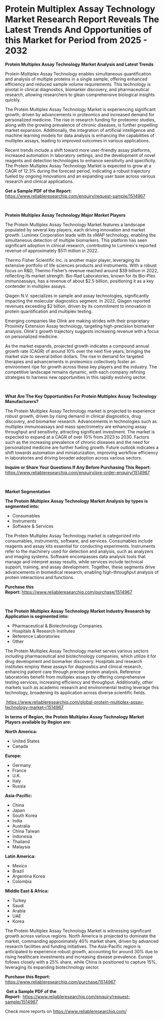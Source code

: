 <p><h1>Protein Multiplex Assay Technology Market Research Report Reveals The Latest Trends And Opportunities of this Market for Period from 2025 - 2032</h1></p><p><strong>Protein Multiplex Assay Technology Market Analysis and Latest Trends</strong></p>
<p><p>Protein Multiplex Assay Technology enables simultaneous quantification and analysis of multiple proteins in a single sample, offering enhanced efficiency and reduced sample volume requirements. This technology is pivotal in clinical diagnostics, biomarker discovery, and pharmaceutical research, allowing researchers to glean comprehensive biological insights quickly.</p><p>The Protein Multiplex Assay Technology Market is experiencing significant growth, driven by advancements in proteomics and increased demand for personalized medicine. The rise in research funding for proteomic studies, along with the growing prevalence of chronic diseases, is further propelling market expansion. Additionally, the integration of artificial intelligence and machine learning models for data analysis is enhancing the capabilities of multiplex assays, leading to improved outcomes in various applications.</p><p>Recent trends include a shift toward more user-friendly assay platforms, increased automation in laboratory settings, and the development of novel reagents and detection technologies to enhance sensitivity and specificity. The Protein Multiplex Assay Technology Market is expected to grow at a CAGR of 12.3% during the forecast period, indicating a robust trajectory fueled by ongoing innovations and an expanding user base across various research and clinical applications.</p></p>
<p><strong>Get a Sample PDF of the Report:&nbsp;</strong> <a href="https://www.reliableresearchiq.com/enquiry/request-sample/1514967?utm_campaign=1102&utm_medium=2&utm_source=Github&utm_content=ia&utm_term=18012025&utm_id=protein-multiplex-assay-technology">https://www.reliableresearchiq.com/enquiry/request-sample/1514967</a></p>
<p>&nbsp;</p>
<p><strong>Protein Multiplex Assay Technology Major Market Players</strong></p>
<p><p>The Protein Multiplex Assay Technology Market features a landscape populated by several key players, each driving innovation and market growth. Luminex Corporation leads with its xMAP technology, enabling the simultaneous detection of multiple biomarkers. This platform has seen significant adoption in clinical research, contributing to Luminex's reported revenue of approximately $511 million in 2022.</p><p>Thermo Fisher Scientific Inc. is another major player, leveraging its extensive portfolio of life sciences products and instruments. With a robust focus on R&D, Thermo Fisher’s revenue reached around $39 billion in 2022, reflecting its market strength. Bio-Rad Laboratories, known for its Bio-Plex immunoassays, has a revenue of about $2.5 billion, positioning it as a key contender in multiplex assays.</p><p>Qiagen N.V. specializes in sample and assay technologies, significantly impacting the molecular diagnostics segment. In 2022, Qiagen reported revenues exceeding $2 billion, driven by its commitment to innovation in protein quantification and multiplex testing.</p><p>Emerging companies like Olink are making strides with their proprietary Proximity Extension Assay technology, targeting high-precision biomarker analysis. Olink's growth trajectory suggests increasing revenue with a focus on personalized medicine.</p><p>As the market expands, projected growth indicates a compound annual growth rate (CAGR) of around 10% over the next five years, bringing the market size to several billion dollars. The rise in demand for targeted therapies and advancements in proteomics collectively foster an environment ripe for growth across these key players and the industry. The competitive landscape remains dynamic, with each company refining strategies to harness new opportunities in this rapidly evolving sector.</p></p>
<p>&nbsp;</p>
<p><strong>What Are The Key Opportunities For Protein Multiplex Assay Technology Manufacturers?</strong></p>
<p><p>The Protein Multiplex Assay Technology market is projected to experience robust growth, driven by rising demand in clinical diagnostics, drug discovery, and biomarker research. Advancements in technologies such as multiplex immunoassays and mass spectrometry are enhancing assay throughput and sensitivity, attracting significant investment. The market is expected to expand at a CAGR of over 10% from 2023 to 2030. Factors such as the increasing prevalence of chronic diseases and the need for personalized medicine are further fueling growth. Future outlook indicates a shift towards automation and miniaturization, improving workflow efficiency in laboratories and driving broader adoption across various sectors.</p></p>
<p><strong>Inquire or Share Your Questions If Any Before Purchasing This Report:</strong> <a href="https://www.reliableresearchiq.com/enquiry/pre-order-enquiry/1514967?utm_campaign=1102&utm_medium=2&utm_source=Github&utm_content=ia&utm_term=18012025&utm_id=protein-multiplex-assay-technology">https://www.reliableresearchiq.com/enquiry/pre-order-enquiry/1514967</a></p>
<p>&nbsp;</p>
<p><strong>Market Segmentation</strong></p>
<p><strong>The Protein Multiplex Assay Technology Market Analysis by types is segmented into:</strong></p>
<p><ul><li>Consumables</li><li>Instruments</li><li>Software & Services</li></ul></p>
<p><p>The Protein Multiplex Assay Technology market is categorized into consumables, instruments, software, and services. Consumables include reagents and assay kits essential for conducting experiments. Instruments refer to the machinery used for detection and analysis, such as analyzers and imaging systems. Software encompasses data analysis tools that manage and interpret assay results, while services include technical support, training, and assay development. Together, these segments drive advancements in biomedical research, enabling high-throughput analysis of protein interactions and functions.</p></p>
<p><strong>Purchase this Report:&nbsp;</strong><a href="https://www.reliableresearchiq.com/purchase/1514967?utm_campaign=1102&utm_medium=2&utm_source=Github&utm_content=ia&utm_term=18012025&utm_id=protein-multiplex-assay-technology">https://www.reliableresearchiq.com/purchase/1514967</a></p>
<p>&nbsp;</p>
<p><strong>The Protein Multiplex Assay Technology Market Industry Research by Application is segmented into:</strong></p>
<p><ul><li>Pharmaceutical & Biotechnology Companies</li><li>Hospitals & Research Institutes</li><li>Reference Laboratories</li><li>Other</li></ul></p>
<p><p>The Protein Multiplex Assay Technology market serves various sectors including pharmaceutical and biotechnology companies, which utilize it for drug development and biomarker discovery. Hospitals and research institutes employ these assays for diagnostics and clinical research, enhancing patient care through precise protein analysis. Reference laboratories benefit from multiplex assays by offering comprehensive testing services, increasing efficiency and throughput. Additionally, other markets such as academic research and environmental testing leverage this technology, broadening its application across diverse scientific fields.</p></p>
<p><a href="https://www.reliableresearchiq.com/global-protein-multiplex-assay-technology-market-r1514967?utm_campaign=1102&utm_medium=2&utm_source=Github&utm_content=ia&utm_term=18012025&utm_id=protein-multiplex-assay-technology">&nbsp;https://www.reliableresearchiq.com/global-protein-multiplex-assay-technology-market-r1514967</a></p>
<p><strong>In terms of Region, the Protein Multiplex Assay Technology Market Players available by Region are:</strong></p>
<p>
    <p> <strong> North America: </strong>
        <ul>
            <li>United States</li>
            <li>Canada</li>
        </ul>
        </p> 
    <p> <strong> Europe: </strong>
        <ul>
            <li>Germany</li>
            <li>France</li>
            <li>U.K.</li>
            <li>Italy</li>
            <li>Russia</li>
        </ul>
        </p> 
    <p> <strong> Asia-Pacific: </strong>
        <ul>
            <li>China</li>
            <li>Japan</li>
            <li>South Korea</li>
            <li>India</li>
            <li>Australia</li>
            <li>China Taiwan</li>
            <li>Indonesia</li>
            <li>Thailand</li>
            <li>Malaysia</li>
        </ul>
        </p> 
    <p> <strong> Latin America: </strong>
        <ul>
            <li>Mexico</li>
            <li>Brazil</li>
            <li>Argentina Korea</li>
            <li>Colombia</li>
        </ul>
        </p> 
    <p> <strong> Middle East & Africa: </strong>
        <ul>
            <li>Turkey</li>
            <li>Saudi</li>
            <li>Arabia</li>
            <li>UAE</li>
            <li>Korea</li>
        </ul>
    </p>
    </p>
<p><p>The Protein Multiplex Assay Technology Market is witnessing significant growth across various regions. North America is projected to dominate the market, commanding approximately 40% market share, driven by advanced research facilities and funding initiatives. The Asia-Pacific region is anticipated to experience robust growth, accounting for around 30% due to rising healthcare investments and increasing disease prevalence. Europe follows closely with a 25% share, while China is positioned to capture 15%, leveraging its expanding biotechnology sector.</p></p>
<p><strong>Purchase this Report: </strong><a href="https://www.reliableresearchiq.com/purchase/1514967?utm_campaign=1102&utm_medium=2&utm_source=Github&utm_content=ia&utm_term=18012025&utm_id=protein-multiplex-assay-technology">https://www.reliableresearchiq.com/purchase/1514967</a></p>
<p>&nbsp;<strong>Get a Sample PDF of the Report:&nbsp;&nbsp;</strong><a href="https://www.reliableresearchiq.com/enquiry/request-sample/1514967?utm_campaign=1102&utm_medium=2&utm_source=Github&utm_content=ia&utm_term=18012025&utm_id=protein-multiplex-assay-technology">https://www.reliableresearchiq.com/enquiry/request-sample/1514967</a></p>
<p><strong></strong></p>
<p>Check more reports on <a href="https://www.reliableresearchiq.com/?utm_campaign=1102&utm_medium=2&utm_source=Github&utm_content=ia&utm_term=18012025&utm_id=protein-multiplex-assay-technology">https://www.reliableresearchiq.com/</a></p>